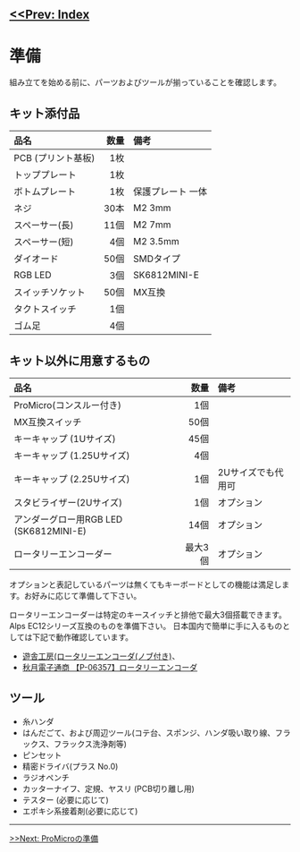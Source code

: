 
 [<<Prev: Index](index.md) 
----

# 準備

組み立てを始める前に、パーツおよびツールが揃っていることを確認します。

## キット添付品

|品名                   | 数量 |備考|
|:----------------------|----:|:---|
|PCB (プリント基板)            | 1枚 |  |
|トッププレート          | 1枚 |   |
|ボトムプレート          | 1枚  |保護プレート 一体  |
|ネジ                    |30本 | M2 3mm  |
|スペーサー(長)           |11個 |  M2 7mm  |
|スペーサー(短)           | 4個  | M2 3.5mm   |
|ダイオード              |50個 | SMDタイプ  |
|RGB LED                | 3個 |SK6812MINI-E   |
|スイッチソケット        | 50個 |MX互換   |
|タクトスイッチ          |  1個 |   |
|ゴム足                 | 4個 |   |

## キット以外に用意するもの

|品名                   | 数量 |備考|
|:----------------------|----:|:---|
| ProMicro(コンスルー付き) | 1個| |
| MX互換スイッチ          | 50個| |
| キーキャップ (1Uサイズ)  | 45個| |
| キーキャップ (1.25Uサイズ)  | 4個| |
| キーキャップ (2.25Uサイズ)  | 1個| 2Uサイズでも代用可 |
| スタビライザー(2Uサイズ)  | 1個|オプション|
| アンダーグロー用RGB LED (SK6812MINI-E)  | 14個| オプション|
| ロータリーエンコーダー| 最大3個| オプション|


オプションと表記しているパーツは無くてもキーボードとしての機能は満足します。お好みに応じて準備して下さい。


ロータリーエンコーダーは特定のキースイッチと排他で最大3個搭載できます。Alps EC12シリーズ互換のものを準備下さい。
日本国内で簡単に手に入るものとしては下記で動作確認しています。
- [遊舎工房(ロータリーエンコーダ(ノブ付き)](https://shop.yushakobo.jp/collections/keyboard-parts/products/pec12r-4222f-s0024)、
- [秋月電子通商 【P-06357】ロータリーエンコーダ](https://akizukidenshi.com/catalog/g/gP-06357/)

## ツール
 - 糸ハンダ
 - はんだごて、および周辺ツール(コテ台、スポンジ、ハンダ吸い取り線、フラックス、フラックス洗浄剤等)
 - ピンセット
 - 精密ドライバ(プラス No.0)
 - ラジオペンチ
 - カッターナイフ、定規、ヤスリ (PCB切り離し用) 
 - テスター (必要に応じて)
 - エポキシ系接着剤(必要に応じて)

----
 [>>Next: ProMicroの準備](02_promicro.md)